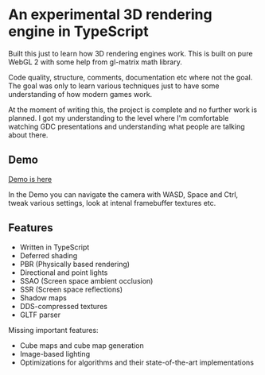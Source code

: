 # An experimental 3D rendering engine in TypeScript

Built this just to learn how 3D rendering engines work. This is built on pure WebGL 2 with some help from gl-matrix math library.

Code quality, structure, comments, documentation etc where not the goal. The goal was only to learn various techniques just to have some understanding of how modern games work.

At the moment of writing this, the project is complete and no further work is planned. I got my understanding to the level where I'm comfortable watching GDC presentations and understanding what people are talking about there.

## Demo

[Demo is here](https://ikatson.github.io/typescript-3d-renderer/)

In the Demo you can navigate the camera with WASD, Space and Ctrl, tweak various settings, look at intenal framebuffer textures etc.

## Features

- Written in TypeScript
- Deferred shading
- PBR (Physically based rendering)
- Directional and point lights
- SSAO (Screen space ambient occlusion)
- SSR (Screen space reflections)
- Shadow maps
- DDS-compressed textures
- GLTF parser

Missing important features:
- Cube maps and cube map generation
- Image-based lighting
- Optimizations for algorithms and their state-of-the-art implementations
